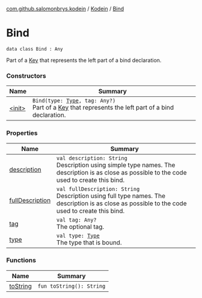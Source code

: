 [com.github.salomonbrys.kodein](../../index.md) / [Kodein](../index.md) / [Bind](.)

# Bind

`data class Bind : Any`

Part of a [Key](../-key/index.md) that represents the left part of a bind declaration.

### Constructors

| Name | Summary |
|---|---|
| [&lt;init&gt;](-init-.md) | `Bind(type: `[`Type`](http://docs.oracle.com/javase/6/docs/api/java/lang/reflect/Type.html)`, tag: Any?)`<br>Part of a [Key](../-key/index.md) that represents the left part of a bind declaration. |

### Properties

| Name | Summary |
|---|---|
| [description](description.md) | `val description: String`<br>Description using simple type names. The description is as close as possible to the code used to create this bind. |
| [fullDescription](full-description.md) | `val fullDescription: String`<br>Description using full type names. The description is as close as possible to the code used to create this bind. |
| [tag](tag.md) | `val tag: Any?`<br>The optional tag. |
| [type](type.md) | `val type: `[`Type`](http://docs.oracle.com/javase/6/docs/api/java/lang/reflect/Type.html)<br>The type that is bound. |

### Functions

| Name | Summary |
|---|---|
| [toString](to-string.md) | `fun toString(): String` |
